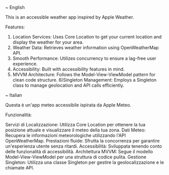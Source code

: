 ~ English

This is an accessible weather app inspired by Apple Weather.

Features:

1) Location Services: Uses Core Location to get your current location and display the weather for your area.
2) Weather Data: Retrieves weather information using OpenWeatherMap API.
3) Smooth Performance: Utilizes concurrency to ensure a lag-free user experience.
4) Accessibility: Built with accessibility features in mind.
5) MVVM Architecture: Follows the Model-View-ViewModel pattern for clean code structure.
6)Singleton Management: Employs a Singleton class to manage geolocation and API calls efficiently.

~ Italian

Questa è un'app meteo accessibile ispirata da Apple Meteo.

Funzionalità:

Servizi di Localizzazione: Utilizza Core Location per ottenere la tua posizione attuale e visualizzare il meteo della tua zona.
Dati Meteo: Recupera le informazioni meteorologiche utilizzando l'API OpenWeatherMap.
Prestazioni fluide: Sfrutta la concorrenza per garantire un'esperienza utente senza ritardi.
Accessibilità: Sviluppata tenendo conto delle funzionalità di accessibilità.
Architettura MVVM: Segue il modello Model-View-ViewModel per una struttura di codice pulita.
Gestione Singleton: Utilizza una classe Singleton per gestire la geolocalizzazione e le chiamate API.

